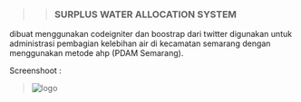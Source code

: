 >>### SURPLUS WATER ALLOCATION SYSTEM

dibuat menggunakan codeigniter dan boostrap dari twitter
digunakan untuk administrasi pembagian kelebihan air di kecamatan semarang
dengan menggunakan metode ahp (PDAM Semarang).

Screenshoot :

>![logo](http://earth.hol.es/wp-content/uploads/2013/01/Capture.jpg "logo")